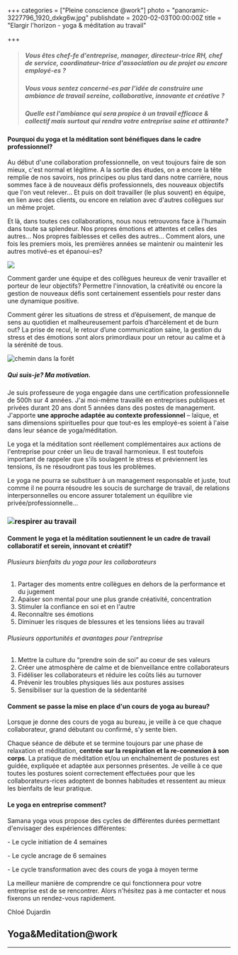 +++
categories = ["Pleine conscience @work"]
photo = "panoramic-3227796_1920_dxkg6w.jpg"
publishdate = 2020-02-03T00:00:00Z
title = "Elargir l'horizon - yoga & méditation au travail"

+++
> ##### _Vous êtes chef-fe d'entreprise, manager, directeur-trice RH, chef de service, coordinateur-trice d'association ou de projet ou encore employé-es ?_ 
>
> ##### _Vous vous sentez concerné-es par l’idée de construire une ambiance de travail sereine, collaborative, innovante et créative_ ?
>
> ##### _Quelle est l'ambiance qui sera propice à un travail efficace & collectif mais surtout qui rendra votre entreprise saine et attirante?_

#### Pourquoi du yoga et la méditation sont bénéfiques dans le cadre professionnel?

Au début d'une collaboration professionnelle, on veut toujours faire de son mieux, c'est normal et légitime. A la sortie des études, on a encore la tête remplie de nos savoirs, nos principes ou plus tard dans notre carrière, nous sommes face à de nouveaux défis professionnels, des nouveaux objectifs que l'on veut relever... Et puis on doit travailler (le plus souvent) en équipe, en lien avec des clients, ou encore en relation avec d'autres collègues sur un même projet.

Et là, dans toutes ces collaborations, nous nous retrouvons face à l'humain dans toute sa splendeur. Nos propres émotions et attentes et celles des autres... Nos propres faiblesses et celles des autres... Comment alors, une fois les premiers mois, les premières années se maintenir ou maintenir les autres motivé-es et épanoui-es?

![](https://res.cloudinary.com/dqu7lbbhg/image/upload/c_scale,dpr_auto,q_70,w_680,f_auto/v1575800433/mountain-top-983890_1920_da2eoa.jpg)

Comment garder une équipe et des collègues heureux de venir travailler et porteur de leur objectifs? Permettre l'innovation, la créativité ou encore la gestion de nouveaux défis sont certainement essentiels pour rester dans une dynamique positive.

Comment gérer les situations de stress et d’épuisement, de manque de sens au quotidien et malheureusement parfois d’harcèlement et de burn out? La prise de recul, le retour d’une communication saine, la gestion du stress et des émotions sont alors primordiaux pour un retour au calme et à la sérénité de tous.

![chemin dans la forêt](https://res.cloudinary.com/dqu7lbbhg/image/upload/c_scale,dpr_auto,q_70,w_680,f_auto/v1578667790/AdobeStock_294922695-min_zoafvu.jpg "yoga au travail")

##### Qui suis-je? Ma motivation.

Je suis professeure de yoga engagée dans une certification professionnelle de 500h sur 4 années. J'ai moi-même travaillé en entreprises publiques et privées durant 20 ans dont 5 années dans des postes de management. J'apporte **une approche adaptée au contexte professionnel** – laïque, et sans dimensions spirituelles pour que tout-es les employé-es soient à l'aise dans leur séance de yoga/méditation.

Le yoga et la méditation sont réellement complémentaires aux actions de l'entreprise pour créer un lieu de travail harmonieux. Il est toutefois important de rappeler que s'ils soulagent le stress et préviennent les tensions, ils ne résoudront pas tous les problèmes.

Le yoga ne pourra se substituer à un management responsable et juste, tout comme il ne pourra résoudre les soucis de surcharge de travail, de relations interpersonnelles ou encore assurer totalement un équilibre vie privée/professionnelle...

### ![respirer au travail](https://res.cloudinary.com/dqu7lbbhg/image/upload/c_scale,dpr_auto,q_70,w_680,f_auto/v1578682257/IMG_4221_lz52ry.jpg "yoga au travail")

#### Comment le yoga et la méditation soutiennent le un cadre de travail collaboratif et serein, innovant et créatif?

###### Plusieurs bienfaits du yoga pour les collaborateurs

1. Partager des moments entre collègues en dehors de la performance et du jugement
2. Apaiser son mental pour une plus grande créativité, concentration
3. Stimuler la confiance en soi et en l'autre
4. Reconnaître ses émotions
5. Diminuer les risques de blessures et les tensions liées au travail

###### Plusieurs opportunités et avantages pour l’entreprise

1. Mettre la culture du “prendre soin de soi” au coeur de ses valeurs
2. Créer une atmosphère de calme et de bienveillance entre collaborateurs
3. Fidéliser les collaborateurs et réduire les coûts liés au turnover
4. Prévenir les troubles physiques liés aux postures assises
5. Sensibiliser sur la question de la sédentarité

#### Comment se passe la mise en place d'un cours de yoga au bureau?

Lorsque je donne des cours de yoga au bureau, je veille à ce que chaque collaborateur, grand débutant ou confirmé, s'y sente bien.

Chaque séance de débute et se termine toujours par une phase de relaxation et méditation, **centrée sur la respiration et la re-connexion à son corps**. La pratique de méditation et/ou un enchaînement de postures est guidée, expliquée et adaptée aux personnes présentes. Je veille à ce que toutes les postures soient correctement effectuées pour que les collaborateurs-rices adoptent de bonnes habitudes et ressentent au mieux les bienfaits de leur pratique.

#### Le yoga en entreprise comment?

Samana yoga vous propose des cycles de différentes durées permettant d'envisager des expériences différentes:

\- Le cycle initiation de 4 semaines

\- Le cycle ancrage de 6 semaines

\- Le cycle transformation avec des cours de yoga à moyen terme

La meilleur manière de comprendre ce qui fonctionnera pour votre entreprise est de se rencontrer. Alors n'hésitez pas à me contacter et nous fixerons un rendez-vous rapidement.

Chloé Dujardin

## Yoga&Meditation@work

***